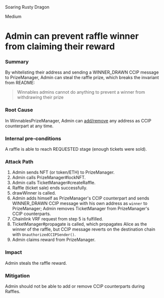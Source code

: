 Soaring Rusty Dragon

Medium

# Admin can prevent raffle winner from claiming their reward

### Summary

By whitelisting their address and sending a WINNER_DRAWN CCIP message to PrizeManager, Admin can steal the raffle prize, which breaks the invariant from README:

> Winnables admins cannot do anything to prevent a winner from withdrawing their prize

### Root Cause

In WinnablesPrizeManager, Admin can [add/remove](https://github.com/sherlock-audit/2024-08-winnables-raffles/blob/81b28633d0f450e33a8b32976e17122418f5d47e/public-contracts/contracts/WinnablesPrizeManager.sol#L134) any address as CCIP counterpart at any time.

### Internal pre-conditions

A raffle is able to reach REQUESTED stage (enough tickets were sold).

### Attack Path

1. Admin sends NFT (or token/ETH) to PrizeManager.
2. Admin calls PrizeManager#lockNFT.
3. Admin calls TicketManager#createRaffle.
4. Raffle (ticket sale) ends successfully.
5. drawWinner is called.
6. Admin adds himself as PrizeManager's CCIP counterpart and sends WINNER_DRAWN CCIP message with his own address as `winner` to PrizeManager; Admin removes TicketManager from PrizeManager's CCIP counterparts.
7. Chainlink VRF request from step 5 is fulfilled.
8. TicketManager#propagate is called, which propagates Alice as the winner of the raffle, but CCIP message reverts on the destination chain with `UnauthorizedCCIPSender()`.
8. Admin claims reward from PrizeManager.


### Impact

Admin steals the raffle reward.

### Mitigation

Admin should not be able to add or remove CCIP counterparts during Raffles.